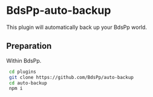 # BdsPp-auto-backup

 This plugin will automatically back up your BdsPp world.
 
## Preparation

 Within BdsPp.
```bash
 cd plugins
 git clone https://github.com/BdsPp/auto-backup
 cd auto-backup
 npm i
```
